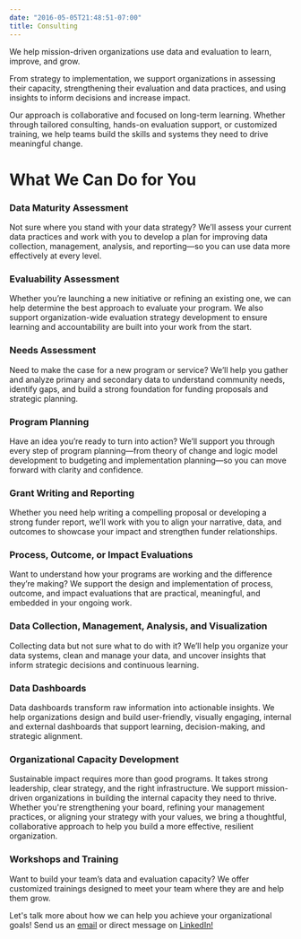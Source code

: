 ```yaml
---
date: "2016-05-05T21:48:51-07:00"
title: Consulting
---
```


We help mission-driven organizations use data and evaluation to learn, improve, and grow.

From strategy to implementation, we support organizations in assessing their capacity, strengthening their evaluation and data practices, and using insights to inform decisions and increase impact.

Our approach is collaborative and focused on long-term learning. Whether through tailored consulting, hands-on evaluation support, or customized training, we help teams build the skills and systems they need to drive meaningful change.

# What We Can Do for You

### Data Maturity Assessment
Not sure where you stand with your data strategy? We’ll assess your current data practices and work with you to develop a plan for improving data collection, management, analysis, and reporting—so you can use data more effectively at every level.

### Evaluability Assessment
Whether you’re launching a new initiative or refining an existing one, we can help determine the best approach to evaluate your program. We also support organization-wide evaluation strategy development to ensure learning and accountability are built into your work from the start.

### Needs Assessment
Need to make the case for a new program or service? We’ll help you gather and analyze primary and secondary data to understand community needs, identify gaps, and build a strong foundation for funding proposals and strategic planning.

### Program Planning
Have an idea you’re ready to turn into action? We’ll support you through every step of program planning—from theory of change and logic model development to budgeting and implementation planning—so you can move forward with clarity and confidence.

### Grant Writing and Reporting
Whether you need help writing a compelling proposal or developing a strong funder report, we’ll work with you to align your narrative, data, and outcomes to showcase your impact and strengthen funder relationships.

### Process, Outcome, or Impact Evaluations
Want to understand how your programs are working and the difference they’re making? We support the design and implementation of process, outcome, and impact evaluations that are practical, meaningful, and embedded in your ongoing work.

### Data Collection, Management, Analysis, and Visualization
Collecting data but not sure what to do with it? We’ll help you organize your data systems, clean and manage your data, and uncover insights that inform strategic decisions and continuous learning.

### Data Dashboards
Data dashboards transform raw information into actionable insights. We help organizations design and build user-friendly, visually engaging, internal and external dashboards that support learning, decision-making, and strategic alignment. 

### Organizational Capacity Development
Sustainable impact requires more than good programs. It takes strong leadership, clear strategy, and the right infrastructure. We support mission-driven organizations in building the internal capacity they need to thrive. Whether you're strengthening your board, refining your management practices, or aligning your strategy with your values, we bring a thoughtful, collaborative approach to help you build a more effective, resilient organization.

### Workshops and Training
Want to build your team’s data and evaluation capacity? We offer customized trainings designed to meet your team where they are and help them grow.

Let's talk more about how we can help you achieve your organizational goals! Send us an [email](mailto:av.espinoza@outlook.com) or direct message on <a href="https://www.linkedin.com/in/alberto-espinoza-es/" target="_blank">LinkedIn!</a>
